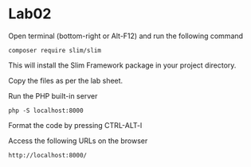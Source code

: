 # Lab02

Open terminal (bottom-right or Alt-F12) and run the following command
```$xslt
composer require slim/slim
```
This will install the Slim Framework package in your project directory.

Copy the files as per the lab sheet.

Run the PHP built-in server
```$xslt
php -S localhost:8000
```

Format the code by pressing CTRL-ALT-l

Access the following URLs on the browser
```$xslt
http://localhost:8000/
```